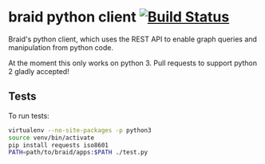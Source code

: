 # braid python client [![Build Status](https://travis-ci.org/braidery/python-client.svg?branch=master)](https://travis-ci.org/braidery/python-client)

Braid's python client, which uses the REST API to enable graph queries and manipulation from python code.

At the moment this only works on python 3. Pull requests to support python 2 gladly accepted!

## Tests

To run tests:

```bash
virtualenv --no-site-packages -p python3
source venv/bin/activate
pip install requests iso8601
PATH=path/to/braid/apps:$PATH ./test.py
```

